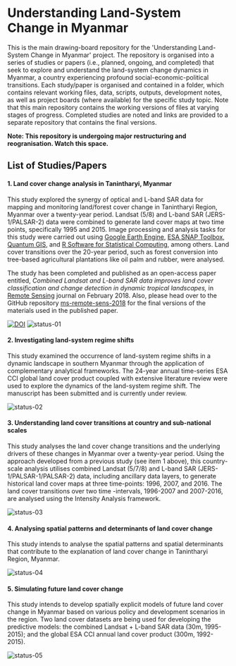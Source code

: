 # Understanding Land-System Change in Myanmar
This is the main drawing-board repository for the 'Understanding Land-System Change in Myanmar' project. The repository is organised into a series of studies or papers (i.e., planned, ongoing, and completed) that seek to explore and understand the land-system change dynamics in Myanmar, a country experiencing profound social-economic-political transitions. Each study/paper is organised and contained in a folder, which contains relevant working files, data, scripts, outputs, development notes, as well as project boards (where available) for the specific study topic. Note that this main repository contains the working versions of files at varying stages of progress. Completed studies are noted and links are provided to a separate repository that contains the final versions.

**Note: This repository is undergoing major restructuring and reogranisation. Watch this space.**

## List of Studies/Papers

#### 1. Land cover change analysis in Tanintharyi, Myanmar
This study explored the synergy of optical and L-band SAR data for mapping and monitoring land/forest cover change in Tanintharyi Region, Myanmar over a twenty-year period. Landsat (5/8) and L-band SAR (JERS-1/PALSAR-2) data were combined to generate land cover maps at two time points, specifically 1995 and 2015. Image processing and analysis tasks for this study were carried out using [Google Earth Engine](https://earthengine.google.com), [ESA SNAP Toolbox](https://earthengine.google.com), [Quantum GIS](http://www.qgis.org), and [R Software for Statistical Computing](https://www.r-project.org), among others. Land cover transitions over the 20-year period, such as forest conversion into tree-based agricultural plantations like oil palm and rubber, were analysed.

The study has been completed and published as an open-access paper entitled, *Combined Landsat and L-band SAR data improves land cover classification and change detection in dynamic tropical landscapes,* in [Remote Sensing](http://www.mdpi.com/journal/remotesensing) journal on February 2018. Also, please head over to the GitHub repository [ms-remote-sens-2018](https://github.com/dondealban/ms-remote-sens-2018) for the final versions of the materials used in the published paper.

[![DOI](https://img.shields.io/badge/DOI-10.3390%2Frs10020306-blue.svg)](https://doi.org/10.3390/rs10020306)
![status-01](https://img.shields.io/badge/status-completed-red.svg)

#### 2. Investigating land-system regime shifts
This study examined the occurrence of land-system regime shifts in a dynamic landscape in southern Myanmar through the application of complementary analytical frameworks. The 24-year annual time-series ESA CCI global land cover product coupled with extensive literature review were used to explore the dynamics of the land-system regime shift. The manuscript has been submitted and is currently under review.

![status-02](https://img.shields.io/badge/status-ongoing-brightgreen.svg)

#### 3. Understanding land cover transitions at country and sub-national scales
This study analyses the land cover change transitions and the underlying drivers of these changes in Myanmar over a twenty-year period. Using the approach developed from a previous study (see item 1 above), this country-scale analysis utilises combined Landsat (5/7/8) and L-band SAR (JERS-1/PALSAR-1/PALSAR-2) data, including ancillary data layers, to generate historical land cover maps at three time-points: 1996, 2007, and 2016. The land cover transitions over two time -intervals, 1996-2007 and 2007-2016, are analysed using the Intensity Analysis framework.

![status-03](https://img.shields.io/badge/status-ongoing-brightgreen.svg)

#### 4. Analysing spatial patterns and determinants of land cover change
This study intends to analyse the spatial patterns and spatial determinants that contribute to the explanation of land cover change in Tanintharyi Region, Myanmar.

![status-04](https://img.shields.io/badge/status-planned-yellow.svg)

#### 5. Simulating future land cover change
This study intends to develop spatially explicit models of future land cover change in Myanmar based on various policy and development scenarios in the region. Two land cover datasets are being used for developing the predictive models: the combined Landsat + L-band SAR data (30m, 1995-2015); and the global ESA CCI annual land cover product (300m, 1992-2015).

![status-05](https://img.shields.io/badge/status-on--hold-orange.svg)
